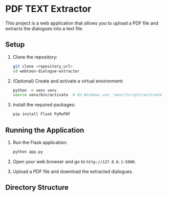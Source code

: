 # PDF TEXT Extractor

This project is a web application that allows you to upload a PDF file and extracts the dialogues into a text file.

## Setup

1. Clone the repository:
    ```bash
    git clone <repository_url>
    cd webtoon-dialogue-extractor
    ```

2. (Optional) Create and activate a virtual environment:
    ```bash
    python -m venv venv
    source venv/bin/activate  # On Windows use `venv\Scripts\activate`
    ```

3. Install the required packages:
    ```bash
    pip install Flask PyMuPDF
    ```

## Running the Application

1. Run the Flask application:
    ```bash
    python app.py
    ```

2. Open your web browser and go to `http://127.0.0.1:5000`.

3. Upload a PDF file and download the extracted dialogues.

## Directory Structure
